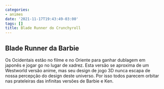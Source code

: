 ```yaml
---
categories:
- animes
date: '2021-11-17T19:43:49-03:00'
tags: []
title: Blade Runner do Crunchyroll
---
```


## Blade Runner da Barbie

Os Ocidentais estão no filme e no Oriente para ganhar dublagem em japonês e jogar go no lugar de xadrez. Esta versão se aproxima de um Westworld versão anime, mas seu design de jogo 3D nunca escapa de nossa percepção do design deste universo. Por isso todos parecem orbitar nas prateleiras das infinitas versões de Barbie e Ken.